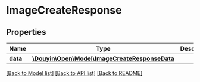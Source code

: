# ImageCreateResponse

## Properties
Name | Type | Description | Notes
------------ | ------------- | ------------- | -------------
**data** | [**\Douyin\Open\Model\ImageCreateResponseData**](ImageCreateResponseData.md) |  | [optional] 

[[Back to Model list]](../../README.md#documentation-for-models) [[Back to API list]](../../README.md#documentation-for-api-endpoints) [[Back to README]](../../README.md)

